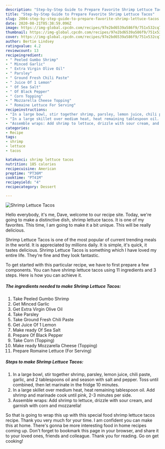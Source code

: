 ```yaml
---
description: "Step-by-Step Guide to Prepare Favorite Shrimp Lettuce Tacos"
title: "Step-by-Step Guide to Prepare Favorite Shrimp Lettuce Tacos"
slug: 2004-step-by-step-guide-to-prepare-favorite-shrimp-lettuce-tacos
date: 2020-08-21T05:38:59.096Z
image: https://img-global.cpcdn.com/recipes/97e2bd6539a586f9/751x532cq70/shrimp-lettuce-tacos-recipe-main-photo.jpg
thumbnail: https://img-global.cpcdn.com/recipes/97e2bd6539a586f9/751x532cq70/shrimp-lettuce-tacos-recipe-main-photo.jpg
cover: https://img-global.cpcdn.com/recipes/97e2bd6539a586f9/751x532cq70/shrimp-lettuce-tacos-recipe-main-photo.jpg
author: Bertie Lindsey
ratingvalue: 4.2
reviewcount: 13
recipeingredient:
- " Peeled Gumbo Shrimp"
- " Minced Garlic"
- " Extra Virgin Olive Oil"
- " Parsley"
- " Ground Fresh Chili Paste"
- " Juice Of 1 Lemon"
- " Of Sea Salt"
- " Of Black Pepper"
- " Corn Topping"
- " Mozzarella Cheese Topping"
- " Romaine Lettuce For Serving"
recipeinstructions:
- "In a large bowl, stir together shrimp, parsley, lemon juice, chili paste, garlic, and 2 tablespoons oil and season with salt and pepper. Toss until combined, then let marinate in the fridge 10 minutes."
- "In a large skillet over medium heat, heat remaining tablespoon oil. Add shrimp and marinade cook until pink, 2-3 minutes per side."
- "Assemble wraps: Add shrimp to lettuce, drizzle with sour cream, and garnish with corn and mozzarella!"
categories:
- Recipe
tags:
- shrimp
- lettuce
- tacos

katakunci: shrimp lettuce tacos 
nutrition: 185 calories
recipecuisine: American
preptime: "PT36M"
cooktime: "PT41M"
recipeyield: "4"
recipecategory: Dessert

---
```



![Shrimp Lettuce Tacos](https://img-global.cpcdn.com/recipes/97e2bd6539a586f9/751x532cq70/shrimp-lettuce-tacos-recipe-main-photo.jpg)

Hello everybody, it's me, Dave, welcome to our recipe site. Today, we're going to make a distinctive dish, shrimp lettuce tacos. It is one of my favorites. This time, I am going to make it a bit unique. This will be really delicious.

Shrimp Lettuce Tacos is one of the most popular of current trending meals in the world. It is appreciated by millions daily. It is simple, it's quick, it tastes delicious. Shrimp Lettuce Tacos is something which I have loved my entire life. They're fine and they look fantastic.




To get started with this particular recipe, we have to first prepare a few components. You can have shrimp lettuce tacos using 11 ingredients and 3 steps. Here is how you can achieve it.

<!--inarticleads1-->

##### The ingredients needed to make Shrimp Lettuce Tacos:

1. Take  Peeled Gumbo Shrimp
1. Get  Minced Garlic
1. Get  Extra Virgin Olive Oil
1. Take  Parsley
1. Take  Ground Fresh Chili Paste
1. Get  Juice Of 1 Lemon
1. Make ready  Of Sea Salt
1. Prepare  Of Black Pepper
1. Take  Corn (Topping)
1. Make ready  Mozzarella Cheese (Topping)
1. Prepare  Romaine Lettuce (For Serving)




<!--inarticleads2-->

##### Steps to make Shrimp Lettuce Tacos:

1. In a large bowl, stir together shrimp, parsley, lemon juice, chili paste, garlic, and 2 tablespoons oil and season with salt and pepper. Toss until combined, then let marinate in the fridge 10 minutes.
1. In a large skillet over medium heat, heat remaining tablespoon oil. Add shrimp and marinade cook until pink, 2-3 minutes per side.
1. Assemble wraps: Add shrimp to lettuce, drizzle with sour cream, and garnish with corn and mozzarella!




So that is going to wrap this up with this special food shrimp lettuce tacos recipe. Thank you very much for your time. I am confident you can make this at home. There's gonna be more interesting food in home recipes coming up. Don't forget to bookmark this page in your browser, and share it to your loved ones, friends and colleague. Thank you for reading. Go on get cooking!
